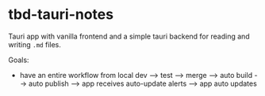 # tbd-tauri-notes

Tauri app with vanilla frontend and a simple tauri backend for reading and writing `.md` files.

Goals:

- have an entire workflow from local dev --> test --> merge --> auto build --> auto publish --> app receives auto-update alerts --> app auto updates
